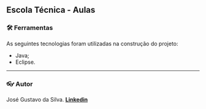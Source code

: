 ## Escola Técnica - Aulas

### :hammer_and_wrench: Ferramentas
As seguintes tecnologias foram utilizadas na construção do projeto:
-   Java;
-   Eclipse.

----------

###  :eyeglasses: Autor
José Gustavo da Silva.
[
**Linkedin**
](https://www.linkedin.com/in/jose-gustavo312/)
